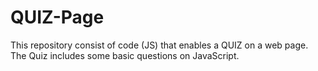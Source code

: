 # QUIZ-Page
This repository consist of code (JS) that enables a QUIZ on a web page.
The Quiz includes some basic questions on JavaScript.
